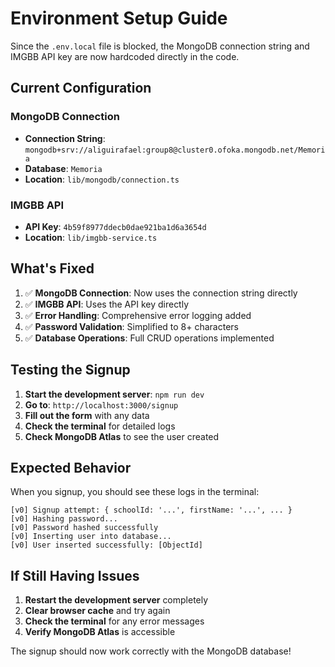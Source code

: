 # Environment Setup Guide

Since the `.env.local` file is blocked, the MongoDB connection string and IMGBB API key are now hardcoded directly in the code.

## Current Configuration

### MongoDB Connection
- **Connection String**: `mongodb+srv://aliguirafael:group8@cluster0.ofoka.mongodb.net/Memoria`
- **Database**: `Memoria`
- **Location**: `lib/mongodb/connection.ts`

### IMGBB API
- **API Key**: `4b59f8977ddecb0dae921ba1d6a3654d`
- **Location**: `lib/imgbb-service.ts`

## What's Fixed

1. ✅ **MongoDB Connection**: Now uses the connection string directly
2. ✅ **IMGBB API**: Uses the API key directly
3. ✅ **Error Handling**: Comprehensive error logging added
4. ✅ **Password Validation**: Simplified to 8+ characters
5. ✅ **Database Operations**: Full CRUD operations implemented

## Testing the Signup

1. **Start the development server**: `npm run dev`
2. **Go to**: `http://localhost:3000/signup`
3. **Fill out the form** with any data
4. **Check the terminal** for detailed logs
5. **Check MongoDB Atlas** to see the user created

## Expected Behavior

When you signup, you should see these logs in the terminal:
```
[v0] Signup attempt: { schoolId: '...', firstName: '...', ... }
[v0] Hashing password...
[v0] Password hashed successfully
[v0] Inserting user into database...
[v0] User inserted successfully: [ObjectId]
```

## If Still Having Issues

1. **Restart the development server** completely
2. **Clear browser cache** and try again
3. **Check the terminal** for any error messages
4. **Verify MongoDB Atlas** is accessible

The signup should now work correctly with the MongoDB database!
